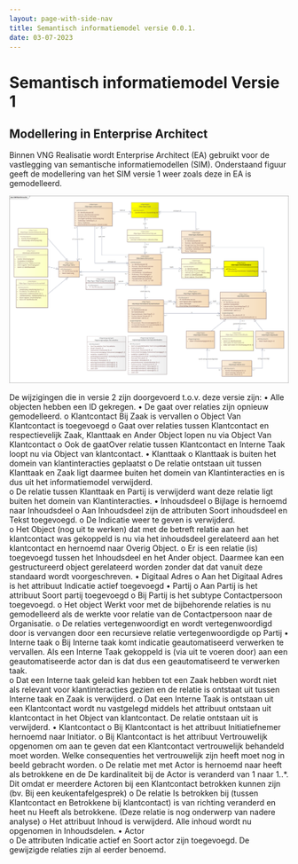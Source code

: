 ```yaml
---
layout: page-with-side-nav
title: Semantisch informatiemodel versie 0.0.1.
date: 03-07-2023
---
```


# Semantisch informatiemodel Versie 1

## Modellering in Enterprise Architect
Binnen VNG Realisatie wordt Enterprise Architect (EA) gebruikt voor de vastlegging van semantische informatiemodellen (SIM). Onderstaand figuur geeft de modellering van het SIM versie 1 weer zoals deze in EA is gemodelleerd.

<img src="assets/sim_ea_v1.png" alt="SIM in Enterprise Architect" width="1000"/>

De wijzigingen die in versie 2 zijn doorgevoerd t.o.v. deze versie zijn: 
  •	Alle objecten hebben een ID gekregen.
  •	De gaat over relaties zijn opnieuw gemodelleerd. 
      o	Klantcontact Bij Zaak is vervallen
      o	Object Van Klantcontact is toegevoegd
      o	Gaat over relaties tussen Klantcontact en respectievelijk Zaak, Klanttaak en Ander Object lopen nu via Object Van Klantcontact
      o	Ook de gaatOver relatie tussen Klantcontact en Interne Taak loopt nu via Object van klantcontact.
  •	Klanttaak
      o	Klanttaak is buiten het domein van klantinteracties geplaatst 
      o	De relatie ontstaan uit tussen Klanttaak en Zaak ligt daarmee buiten het domein van Klantinteracties en is dus uit het informatiemodel verwijderd.  
      o	De relatie tussen Klanttaak en Partij is verwijderd want deze relatie ligt buiten het domein van Klantinteracties.
  •	Inhoudsdeel
      o	Bijlage is hernoemd naar Inhoudsdeel 
      o	Aan Inhoudsdeel zijn de attributen Soort inhoudsdeel en Tekst toegevoegd.
      o	De Indicatie weer te geven is verwijderd.  
      o	Het Object (nog uit te werken) dat met de betreft relatie aan het klantcontact was gekoppeld is nu via het inhoudsdeel gerelateerd aan het klantcontact en hernoemd naar Overig Object.
      o	Er is een relatie (is)  toegevoegd tussen het Inhoudsdeel en het Ander object. Daarmee kan een gestructureerd object gerelateerd worden zonder dat dat vanuit deze standaard wordt voorgeschreven. 
  •	Digitaal Adres
      o	Aan het Digitaal Adres is het attribuut Indicatie actief toegevoegd
  •	Partij
      o	Aan Partij is het attribuut Soort partij toegevoegd
      o	Bij Partij is het subtype Contactpersoon toegevoegd. 
      o	Het object Werkt voor met de bijbehorende relaties is nu gemodelleerd als de werkte voor relatie van de Contactpersoon naar de Organisatie.
      o	De relaties vertegenwoordigt en wordt vertegenwoordigd door is vervangen door een recursieve relatie  vertegenwoordigde op Partij
  •	Interne taak
      o	Bij Interne taak komt indicatie geautomatiseerd verwerken te vervallen. Als een Interne Taak gekoppeld is (via uit te voeren door)  aan een geautomatiseerde actor dan is dat dus een geautomatiseerd te verwerken taak.  
      o	Dat een Interne taak  geleid kan hebben tot een Zaak hebben wordt niet als relevant voor klantinteracties gezien en de relatie is ontstaat uit tussen Interne taak en Zaak is verwijderd.
      o	Dat een Interne Taak is ontstaan uit een Klantcontact wordt nu vastgelegd middels het attribuut  ontstaan uit klantcontact in het Object van klantcontact.  De relatie ontstaan uit  is verwijderd. 
  •	Klantcontact
      o	Bij Klantcontact is het attribuut Initiatiefnemer hernoemd naar Initiator. 
      o	Bij Klantcontact is het attribuut  Vertrouwelijk opgenomen om aan te geven dat een Klantcontact  vertrouwelijk behandeld moet worden. Welke consequenties het vertrouwelijk zijn heeft moet nog in beeld gebracht worden. 
      o	De relatie met  met Actor  is hernoemd naar heeft als betrokkene en de De kardinaliteit bij de Actor is veranderd van 1 naar 1..*. Dit omdat er meerdere Actoren bij een Klantcontact betrokken kunnen zijn (bv. Bij een keukentafelgesprek) 
      o	De relatie Is betrokken bij (tussen Klantcontact en Betrokkene bij klantcontact) is van richting veranderd en heet nu Heeft als betrokkene. (Deze relatie is nog onderwerp van nadere analyse) 
      o	Het attribuut Inhoud is verwijderd. Alle inhoud wordt nu opgenomen in Inhoudsdelen. 
  •	Actor    
      o	De attributen Indicatie actief en Soort actor  zijn toegevoegd. De gewijzigde relaties zijn al eerder benoemd. 


